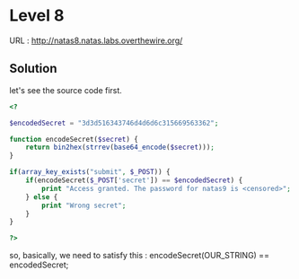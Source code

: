 # Level 8

URL : http://natas8.natas.labs.overthewire.org/


## Solution

let's see the source code first.

```php
<?

$encodedSecret = "3d3d516343746d4d6d6c315669563362";

function encodeSecret($secret) {
    return bin2hex(strrev(base64_encode($secret)));
}

if(array_key_exists("submit", $_POST)) {
    if(encodeSecret($_POST['secret']) == $encodedSecret) {
        print "Access granted. The password for natas9 is <censored>";
    } else {
        print "Wrong secret";
    }
}

?>

```

so, basically, we need to satisfy this : encodeSecret(OUR_STRING) == encodedSecret;


